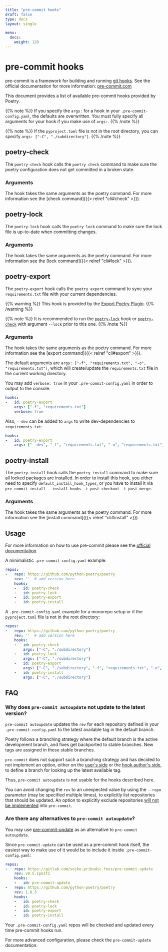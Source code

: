 ```yaml
---
title: "pre-commit hooks"
draft: false
type: docs
layout: single

menu:
  docs:
    weight: 120
---
```


# pre-commit hooks

pre-commit is a framework for building and running
[git hooks](https://git-scm.com/book/en/v2/Customizing-Git-Git-Hooks).
See the official documentation for more information: [pre-commit.com](https://pre-commit.com/)

This document provides a list of available pre-commit hooks provided by Poetry.


{{% note %}}
If you specify the `args:` for a hook in your `.pre-commit-config.yaml`,
the defaults are overwritten. You must fully specify all arguments for
your hook if you make use of `args:`.
{{% /note %}}

{{% note %}}
If the `pyproject.toml` file is not in the root directory, you can specify `args: ["-C", "./subdirectory"]`.
{{% /note %}}

## poetry-check

The `poetry-check` hook calls the `poetry check` command
to make sure the poetry configuration does not get committed in a broken state.

### Arguments

The hook takes the same arguments as the poetry command.
For more information see the [check command]({{< relref "cli#check" >}}).

## poetry-lock

The `poetry-lock` hook calls the `poetry lock` command
to make sure the lock file is up-to-date when committing changes.

### Arguments

The hook takes the same arguments as the poetry command.
For more information see the [lock command]({{< relref "cli#lock" >}}).

## poetry-export

The `poetry-export` hook calls the `poetry export` command
to sync your `requirements.txt` file with your current dependencies.

{{% warning %}}
This hook is provided by the [Export Poetry Plugin](https://github.com/python-poetry/poetry-plugin-export).
{{% /warning %}}

{{% note %}}
It is recommended to run the [`poetry-lock`](#poetry-lock) hook or [`poetry-check`](#poetry-check) with argument `--lock` prior to this one.
{{% /note %}}

### Arguments

The hook takes the same arguments as the poetry command.
For more information see the [export command]({{< relref "cli#export" >}}).

The default arguments are `args: ["-f", "requirements.txt", "-o", "requirements.txt"]`,
which will create/update the `requirements.txt` file in the current working directory.

You may add `verbose: true` in your `.pre-commit-config.yaml` in order to output to the
console:

```yaml
hooks:
-   id: poetry-export
    args: ["-f", "requirements.txt"]
    verbose: true
```

Also, `--dev` can be added to `args` to write dev-dependencies to `requirements.txt`:

```yaml
hooks:
-   id: poetry-export
    args: ["--dev", "-f", "requirements.txt", "-o", "requirements.txt"]
```

## poetry-install

The `poetry-install` hook calls the `poetry install` command to make sure all locked packages are installed.
In order to install this hook, you either need to specify `default_install_hook_types`, or you have
to install it via `pre-commit install --install-hooks -t post-checkout -t post-merge`.

### Arguments

The hook takes the same arguments as the poetry command.
For more information see the [install command]({{< relref "cli#install" >}}).

## Usage

For more information on how to use pre-commit please see the [official documentation](https://pre-commit.com/).

A minimalistic `.pre-commit-config.yaml` example:

```yaml
repos:
-   repo: https://github.com/python-poetry/poetry
    rev: ''  # add version here
    hooks:
    -   id: poetry-check
    -   id: poetry-lock
    -   id: poetry-export
    -   id: poetry-install
```

A `.pre-commit-config.yaml` example for a monorepo setup or if the `pyproject.toml` file is not in the root directory:

```yaml
repos:
-   repo: https://github.com/python-poetry/poetry
    rev: ''  # add version here
    hooks:
    -   id: poetry-check
        args: ["-C", "./subdirectory"]
    -   id: poetry-lock
        args: ["-C", "./subdirectory"]
    -   id: poetry-export
        args: ["-C", "./subdirectory", "-f", "requirements.txt", "-o", "./subdirectory/requirements.txt"]
    -   id: poetry-install
        args: ["-C", "./subdirectory"]
```

## FAQ

### Why does `pre-commit autoupdate` not update to the latest version?

`pre-commit autoupdate` updates the `rev` for each repository defined in your `.pre-commit-config.yaml`
to the latest available tag in the default branch.

Poetry follows a branching strategy where the default branch is the active development branch,
and fixes get backported to stable branches. New tags are assigned in these stable branches.

`pre-commit` does not support such a branching strategy and has decided to not implement
an option, either on the [user's side](https://github.com/pre-commit/pre-commit/issues/2512)
or the [hook author's side](https://github.com/pre-commit/pre-commit/issues/2508), to define a branch for looking
up the latest available tag.

Thus, `pre-commit autoupdate` is not usable for the hooks described here.

You can avoid changing the `rev` to an unexpected value by using the `--repo` parameter (may be specified multiple
times), to explicitly list repositories that should be updated. An option to explicitly exclude
repositories [will not be implemented](https://github.com/pre-commit/pre-commit/issues/1959) into `pre-commit`.

### Are there any alternatives to `pre-commit autoupdate`?

You may use [pre-commit-update](https://pypi.org/project/pre-commit-update/) as an alternative to 
`pre-commit autoupdate`.

Since `pre-commit-update` can be used as a pre-commit hook itself, the easiest way 
to make use of it would be to include it inside `.pre-commit-config.yaml`:

```yaml
repos:
-   repo: https://gitlab.com/vojko.pribudic.foss/pre-commit-update
    rev: v0.5.1post1
    hooks:
    -   id: pre-commit-update
-   repo: https://github.com/python-poetry/poetry
    rev: 1.8.3
    hooks:
    -   id: poetry-check
    -   id: poetry-lock
    -   id: poetry-export
    -   id: poetry-install
```

Your `.pre-commit-config.yaml` repos will be checked and updated every time pre-commit hooks run.

For more advanced configuration, please check the `pre-commit-update` documentation.
